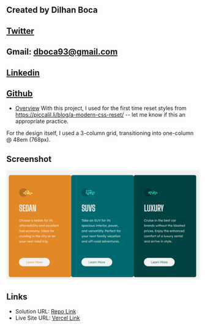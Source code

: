 ## Created by Dilhan Boca 
## [Twitter](https://mobile.twitter.com/dboca93)
## Gmail: dboca93@gmail.com
## [Linkedin](https://www.linkedin.com/in/dilhan-boca-a3892294/)
## [Github](https://github.com/dboca93?tab=repositories)

- [Overview](#overview)
With this project, I used for the first time reset styles from https://piccalil.li/blog/a-modern-css-reset/ -- let me know if this an appropriate practice. 

For the design itself, I used a 3-column grid, transitioning into one-column @ 48em (768px). 



## Screenshot

![](images/Screenshot.png)

## Links

- Solution URL: [Repo Link](https://github.com/dboca93/fm-0004)
- Live Site URL: [Vercel Link](https://fm-0004.vercel.app/)